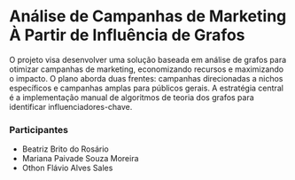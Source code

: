 # Análise de Campanhas de Marketing À Partir de Influência de Grafos

O projeto visa desenvolver uma solução baseada em análise de grafos para otimizar campanhas de marketing, economizando recursos e maximizando o impacto. 
O plano aborda duas frentes: campanhas direcionadas a nichos específicos e campanhas amplas para públicos gerais. 
A estratégia central é a implementação manual de algoritmos de teoria dos grafos para identificar influenciadores-chave.

### Participantes
- Beatriz Brito do Rosário 
- Mariana Paivade Souza Moreira
- Othon Flávio Alves Sales
